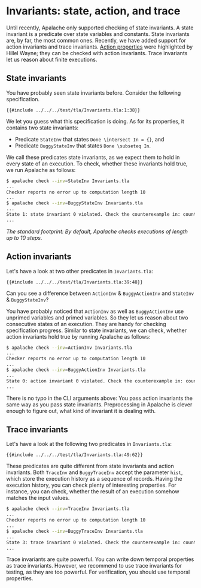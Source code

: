 # Invariants: state, action, and trace

Until recently, Apalache only supported checking of state invariants. A state
invariant is a predicate over state variables and constants. State invariants
are, by far, the most common ones. Recently, we have added support for action
invariants and trace invariants. [Action properties] were highlighted by Hillel
Wayne; they can be checked with action invariants. Trace invariants let us
reason about finite executions.


## State invariants

You have probably seen state invariants before. Consider the following specification.

```tla
{{#include ../../../test/tla/Invariants.tla:1:38}}
```

We let you guess what this specification is doing. As for its properties, it contains
two state invariants:

 * Predicate `StateInv` that states `Done \intersect In = {}`, and
 * Predicate `BuggyStateInv` that states `Done \subseteq In`.

We call these predicates state invariants, as we expect them to hold in
every state of an execution. To check, whether these invariants hold true,
we run Apalache as follows:

```sh
$ apalache check --inv=StateInv Invariants.tla
...
Checker reports no error up to computation length 10
...
$ apalache check --inv=BuggyStateInv Invariants.tla
...
State 1: state invariant 0 violated. Check the counterexample in: counterexample.tla, MC.out, counterexample.json
...
```

*The standard footprint: By default, Apalache checks executions of length up
to 10 steps.*

## Action invariants

Let's have a look at two other predicates in `Invariants.tla`:

```tla
{{#include ../../../test/tla/Invariants.tla:39:48}}
```

Can you see a difference between `ActionInv` & `BuggyActionInv` and `StateInv`
& `BuggyStateInv`?

You have probably noticed that `ActionInv` as well as `BuggyActionInv` use
unprimed variables and primed variables. So they let us reason about two
consecutive states of an execution. They are handy for checking specification
progress. Similar to state invariants, we can check, whether action invariants
hold true by running Apalache as follows:


```sh
$ apalache check --inv=ActionInv Invariants.tla
...
Checker reports no error up to computation length 10
...
$ apalache check --inv=BuggyActionInv Invariants.tla
...
State 0: action invariant 0 violated. Check the counterexample in: counterexample.tla, MC.out, counterexample.json
...
```

There is no typo in the CLI arguments above: You pass action invariants the same way
as you pass state invariants. Preprocessing in Apalache is clever enough to figure out,
what kind of invariant it is dealing with.

<a name="traceInv"></a>
## Trace invariants


Let's have a look at the following two predicates in `Invariants.tla`:

```tla
{{#include ../../../test/tla/Invariants.tla:49:62}}
```

These predicates are quite different from state invariants and action
invariants.  Both `TraceInv` and `BuggyTraceInv` accept the parameter `hist`,
which store the execution history as a sequence of records. Having the
execution history, you can check plenty of interesting properties. For
instance, you can check, whether the result of an execution somehow matches the
input values.


```sh
$ apalache check --inv=TraceInv Invariants.tla
...
Checker reports no error up to computation length 10
...
$ apalache check --inv=BuggyTraceInv Invariants.tla
...
State 3: trace invariant 0 violated. Check the counterexample in: counterexample.tla, MC.out, counterexample.json
...
```

Trace invariants are quite powerful. You can write down temporal properties as
trace invariants. However, we recommend to use trace invariants for testing, as
they are too powerful. For verification, you should use temporal properties.

[Action properties]: https://www.hillelwayne.com/post/action-properties/
